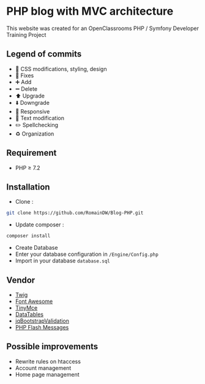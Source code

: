 # PHP blog with MVC architecture
This website was created for an OpenClassrooms PHP / Symfony Developer Training Project

## Legend of commits
* :art: CSS modifications, styling, design
* :wrench: Fixes
* :heavy_plus_sign: Add
* :heavy_minus_sign: Delete
* :arrow_up: Upgrade
* :arrow_down: Downgrade
* :iphone: Responsive
* :memo: Text modification
* :pencil2: Spellchecking
* :recycle: Organization

## Requirement
* PHP ≥ 7.2

## Installation
* Clone : 
```bash
git clone https://github.com/RomainDW/Blog-PHP.git
```
* Update composer :
``` bash
composer install
```

* Create Database
* Enter your database configuration in `/Engine/Config.php`
* Import in your database `database.sql`

## Vendor
* [Twig](https://twig.symfony.com/doc/2.x/tags/if.html)
* [Font Awesome](https://fontawesome.com/)
* [TinyMce](https://www.tiny.cloud/)
* [DataTables](https://datatables.net/) 
* [jqBootstrapValidation](https://reactiveraven.github.io/jqBootstrapValidation/)
* [PHP Flash Messages](https://mikeeverhart.net/php-flash-messages/index.php)

## Possible improvements
* Rewrite rules on htaccess
* Account management
* Home page management
